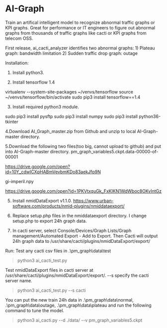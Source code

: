 # AI-Graph
Train an artifical intelligent model to recognize abnormal traffic graphs or KPI graphs. Great for performance or IT engineers to figure out abnormal graphs from thousands of traffic graphs like cacti or KPI graphs from telecom OSS.

First release, ai_cacti_analyzer identifies two abnormal graphs:
        1) Plateau graph: bandwidth limitation
        2) Sudden traffic drop graph: outage

Installation:
1. Install python3.

2. Install tensorflow 1.4

virtualenv --system-site-packages ~/venvs/tensorflow
source ~/venvs/tensorflow/bin/activate
sudo pip3 install tensorflow==1.4

3. Install required python3 module.

sudo pip3 install pysftp
sudo pip3 install numpy
sudo pip3 install python36-tkinter

4.Download AI_Graph_master.zip from Github and unzip to local AI-Graph-master directory.

5.Download the following two files(too big, cannot upload to github) and put into AI-Graph-master directory.
pm_graph_variables5.ckpt.data-00000-of-00001

https://drive.google.com/open?id=10Y_cdwICXpHABmVevbmKDo83aekJfp9N

gi-imperil.npy

https://drive.google.com/open?id=1PKVtxquGk_FxKIKN1WdWboc8OKvIntGz

5. Install nmidDataExport v1.1.0. 
https://www.urban-software.com/products/nmid-plugins/nmiddataexport/

6. Replace setup.php files in the nmiddataexport directory. I change setup.php to export 24h graph data. 

7. In cacti server, select Console/Devices/Graph Lists/Graph management/Automated Export - Add to Export.
Then Cacti will output 24h graph data to /usr/share/cacti/plugins/nmidDataExport/export/

Run:
Test any cacti csv files in .\pm_graph\data\test
>python3 ai_cacti_test.py

Test nmidDataExport files in cacti server at /usr/share/cacti/plugins/nmidDataExport/export/. 
--s specify the cacti server name.
>python3 ai_cacti_test.py --s cacti

You can put the new train 24h data in .\pm_graph\data\normal, .\pm_graph\data\outage, .\pm_graph\data\plateau and run the following command to tune the model.
>python3 ai_cacti.py --d ./data/ --v pm_graph_variables5.ckpt
